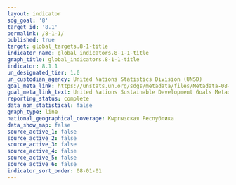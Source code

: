 ```yaml
---
layout: indicator
sdg_goal: '8'
target_id: '8.1'
permalink: /8-1-1/
published: true
target: global_targets.8-1-title
indicator_name: global_indicators.8-1-1-title
graph_title: global_indicators.8-1-1-title
indicator: 8.1.1
un_designated_tier: 1.0
un_custodian_agency: United Nations Statistics Division (UNSD)
goal_meta_link: https://unstats.un.org/sdgs/metadata/files/Metadata-08-01-01.pdf
goal_meta_link_text: United Nations Sustainable Development Goals Metadata (PDF 232 KB)
reporting_status: complete
data_non_statistical: false
graph_type: line
national_geographical_coverage: Кыргызская Республика
data_show_map: false
source_active_1: false
source_active_2: false
source_active_3: false
source_active_4: false
source_active_5: false
source_active_6: false
indicator_sort_order: 08-01-01
---
```

